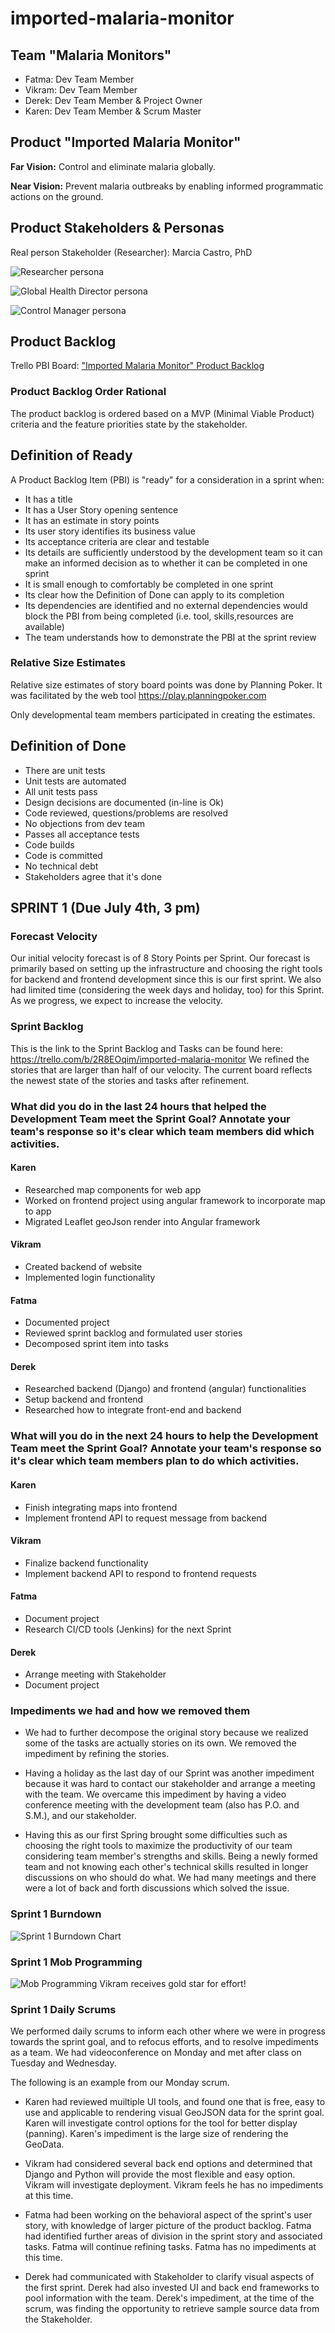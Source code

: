# imported-malaria-monitor

## Team "Malaria Monitors"

- Fatma: Dev Team Member
- Vikram: Dev Team Member
- Derek: Dev Team Member & Project Owner
- Karen: Dev Team Member & Scrum Master


## Product "Imported Malaria Monitor"

__Far Vision:__ Control and eliminate malaria globally.

__Near Vision:__ Prevent malaria outbreaks by enabling informed programmatic actions on the ground.

## Product Stakeholders & Personas

Real person Stakeholder (Researcher): Marcia Castro, PhD

![Researcher persona](personas/persona-nonFictional-Researcher.png "Researcher persona")

![Global Health Director persona](personas/persona-semiFictional-GlobalHealthOrganizationDirector.png "Global Health Director persona")


![Control Manager persona](personas/personal-semiFictional-RegionalMalariaControlProgramManager.png "Control Manager persona")

## Product Backlog

Trello PBI Board: ["Imported Malaria Monitor" Product Backlog](https://trello.com/b/2R8EOqim/imported-malaria-monitor "Imported Malaria Monitor Product Backlog")

### Product Backlog Order Rational

The product backlog is ordered based on a MVP (Minimal Viable Product) criteria and the feature priorities state by the stakeholder.

## Definition of Ready

A Product Backlog Item (PBI) is "ready" for a consideration in a sprint when:

* It has a title
* It has a User Story opening sentence
* It has an estimate in story points
* Its user story identifies its business value
* Its acceptance criteria are clear and testable
* Its details are sufficiently understood by the development team so it can make an informed decision as to whether it can be completed in one sprint
* It is small enough to comfortably be completed in one sprint
* Its clear how the Definition of Done can apply to its completion
* Its dependencies are identified and no external dependencies would block the PBI from being completed (i.e. tool, skills,resources are available)
* The team understands how to demonstrate the PBI at the sprint review


### Relative Size Estimates

Relative size estimates of story board points was done by Planning Poker. It was facilitated by the web tool https://play.planningpoker.com

Only developmental team members participated in creating the estimates.

## Definition of Done
- There are unit tests
- Unit tests are automated
- All unit tests pass
- Design decisions are documented (in-line is Ok)
- Code reviewed, questions/problems are resolved
- No objections from dev team
- Passes all acceptance tests
- Code builds
- Code is committed
- No technical debt
- Stakeholders agree that it's done

## SPRINT 1 (Due July 4th, 3 pm)

### Forecast Velocity
Our initial velocity forecast is of 8 Story Points per Sprint. Our forecast is primarily based on setting up the infrastructure and choosing the right tools for backend and frontend development since this is our first sprint. We also had limited time (considering the week days and holiday, too) for this Sprint. As we progress, we expect to increase the velocity. 

### Sprint Backlog 
This is the link to the Sprint Backlog and Tasks can be found here: https://trello.com/b/2R8EOqim/imported-malaria-monitor
We refined the stories that are larger than half of our velocity. The current board reflects the newest state of the stories and tasks after refinement.

### What did you do in the last 24 hours that helped the Development Team meet the Sprint Goal? Annotate your team's response so it's clear which team members did which activities.
#### Karen
- Researched map components for web app
- Worked on frontend project using angular framework to incorporate map to app
- Migrated Leaflet geoJson render into Angular framework

#### Vikram
- Created backend of website 
- Implemented login functionality

#### Fatma
- Documented project
- Reviewed sprint backlog and formulated user stories
- Decomposed sprint item into tasks

#### Derek
- Researched backend (Django) and frontend (angular) functionalities 
- Setup backend and frontend
- Researched how to integrate front-end and backend

### What will you do in the next 24 hours to help the Development Team meet the Sprint Goal? Annotate your team's response so it's clear which team members plan to do which activities.

#### Karen
- Finish integrating maps into frontend
- Implement frontend API to request message from backend

#### Vikram
- Finalize backend functionality
- Implement backend API to respond to frontend requests

#### Fatma
- Document project
- Research CI/CD tools (Jenkins) for the next Sprint

#### Derek
- Arrange meeting with Stakeholder
- Document project

### Impediments we had and how we removed them
- We had to further decompose the original story because we realized some of the tasks are actually stories on its own. We removed the impediment by refining the stories.

- Having a holiday as the last day of our Sprint was another impediment because it was hard to contact our stakeholder and arrange a meeting with the team. We overcame this impediment by having a video conference meeting with the development team (also has P.O. and S.M.), and our stakeholder.

- Having this as our first Spring brought some difficulties such as choosing the right tools to maximize the productivity of our team considering team member's strengths and skills. 
  Being a newly formed team and not knowing each other's technical skills resulted in longer discussions on who should do what. 
We had many meetings and there were a lot of back and forth discussions which solved the issue.

### Sprint 1 Burndown
![Sprint 1 Burndown Chart](img/sprint1_burndown_chart.png "Sprint 1 Burndown")

### Sprint 1 Mob Programming
![Mob Programming](img/mob_programming.JPG "Mob Programming")
Vikram receives gold star for effort!

### Sprint 1 Daily Scrums
We performed daily scrums to inform each other where we were in progress towards the sprint goal, and to refocus efforts, and to resolve impediments as a team. We had videoconference on Monday and met after class on Tuesday and Wednesday. 

The following is an example from our Monday scrum.

- Karen had reviewed muiltiple UI tools, and found one that is free, easy to use and applicable to rendering visual GeoJSON data for the sprint goal. Karen will investigate control options for the tool for better display (panning). Karen's impediment is the large size of rendering the GeoData.

- Vikram had considered several back end options and determined that Django and Python will provide the most flexible and easy option. Vikram will investigate deployment. Vikram feels he has no impediments at this time.

- Fatma had been working on the behavioral aspect of the sprint's user story, with knowledge of larger picture of the product backlog. Fatma had identified further areas of division in the sprint story and associated tasks. Fatma will continue refining tasks. Fatma has no impediments at this time.

- Derek had communicated with Stakeholder to clarify visual aspects of the first sprint. Derek had also invested UI and back end frameworks to pool information with the team. Derek's impediment, at the time of the scrum, was finding the opportunity to retrieve sample source data from the Stakeholder. 
